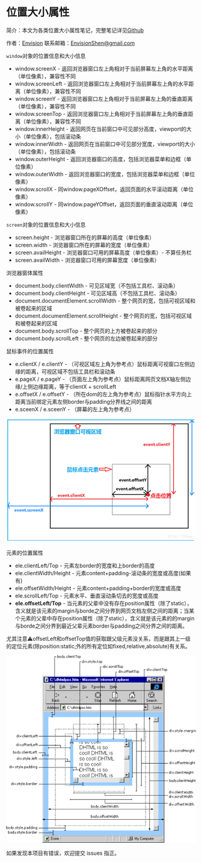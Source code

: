 # 位置大小属性

简介：本文为各类位置大小属性笔记，完整笔记详见[Github](https://github.com/MrEnvision/Front-end_learning_notes)

作者：[Envision](https://github.com/MrEnvision) 联系邮箱：[EnvisionShen@gmail.com](mailto:EnvisionShen@gmail.com)

`window`对象的位置信息和大小信息

* window.screenX - 返回浏览器窗口左上角相对于当前屏幕左上角的水平距离（单位像素），兼容性不同
* window.screenLeft  - 返回浏览器窗口左上角相对于当前屏幕左上角的水平距离（单位像素），兼容性不同
* window.screenY - 返回浏览器窗口左上角相对于当前屏幕左上角的垂直距离（单位像素），兼容性不同
* window.screenTop - 返回浏览器窗口左上角相对于当前屏幕左上角的垂直距离（单位像素），兼容性不同
* window.innerHeight - 返回网页在当前窗口中可见部分高度，viewport的大小（单位像素），包括滚动条
* window.innerWidth - 返回网页在当前窗口中可见部分宽度，viewport的大小（单位像素），包括滚动条
* window.outerHeight - 返回浏览器窗口的高度，包括浏览器菜单和边框（单位像素）
* window.outerWidth - 返回浏览器窗口的宽度，包括浏览器菜单和边框（单位像素）
* window.scrollX - 同window.pageXOffset，返回页面的水平滚动距离（单位像素）
* window.scrollY - 同window.pageYOffset，返回页面的垂直滚动距离（单位像素）

`screen`对象的位置信息和大小信息

* screen.height - 浏览器窗口所在的屏幕的高度（单位像素）
* screen.width - 浏览器窗口所在的屏幕的宽度（单位像素）
* screen.availHeight - 浏览器窗口可用的屏幕高度（单位像素）- 不算任务栏
* screen.availWidth - 浏览器窗口可用的屏幕宽度（单位像素）

浏览器窗体属性

* document.body.clientWidth - 可见区域宽（不包括工具栏、滚动条）
* document.body.clientHeight - 可见区域高（不包括工具栏、滚动条）
* document.documentElement.scrollWidth - 整个网页的宽，包括可视区域和被卷起来的区域
* document.documentElement.scrollHeight - 整个网页的宽，包括可视区域和被卷起来的区域
* document.body.scrollTop - 整个网页的上方被卷起来的部分
* document.body.scrollLeft - 整个网页的左边被卷起来的部分

鼠标事件的位置属性

* e.clientX / e.clientY - （可视区域左上角为参考点）鼠标距离可视窗口左侧边缘的距离，可视区域不包括工具栏和滚动条
* e.pageX / e.pageY - （页面左上角为参考点）鼠标距离网页文档X轴左侧边缘/上侧边缘距离，等于clientX + scrollLeft
* e.offsetX / e.offsetY  - （所在dom的左上角为参考点）鼠标指针水平方向上距离当前绑定元素左侧border与padding分界线之间的距离
* e.sceenX / e.sceenY   - （屏幕的左上角为参考点）

![](../../../.gitbook/assets/pic1%20%285%29.png)

元素的位置属性

* ele.clientLeft/Top - 元素左border的宽度和上border的高度
* ele.clientWidth/Height - 元素content+padding-滚动条的宽度或高度\(如果有\)
* ele.offsetWidth/Height - 元素content+padding+border的宽度或高度
* ele.scrollLeft/Top - 元素水平、垂直滚动条切去的宽度或高度
* **ele.offsetLeft/Top** - 当元素的父辈中没有存在position属性（除了static），含义就是该元素的margin与borde之间分界到网页文档左侧之间的距离；当某个元素的父辈中存在position属性（除了static），含义就是该元素的的margin与borde之间分界到最近父辈元素border与padding之间分界之间的距离。

尤其注意⚠️offsetLeft和offsetTop值的获取跟父级元素没关系，而是跟其上一级的定位元素\(除position:static;外的所有定位如fixed,relative,absolute\)有关系。

![](../../../.gitbook/assets/pic2.gif)

如果发现本项目有错误，欢迎提交 issues 指正。

